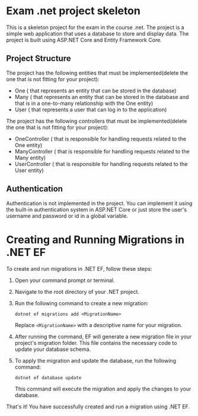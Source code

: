 # Exam .net project skeleton

This is a skeleton project for the exam in the course .net. The project is a simple web application that uses a database to store and display data. The project is built using ASP.NET Core and Entity Framework Core.

## Project Structure

The project has the following entities that must be implemented(delete the one that is not fitting for your project):
- One ( that represents an entity that can be stored in the database)
- Many ( that represents an entity that can be stored in the database and that is in a one-to-many relationship with the One entity)
- User ( that represents a user that can log in to the application)

The project has the following controllers that must be implemented(delete the one that is not fitting for your project):
- OneController ( that is responsible for handling requests related to the One entity)
- ManyController ( that is responsible for handling requests related to the Many entity)
- UserController ( that is responsible for handling requests related to the User entity)

## Authentication
Authentication is not implemented in the project. You can implement it using the built-in authentication system in ASP.NET Core or just store the user's username and password or id in a global variable.

# Creating and Running Migrations in .NET EF

To create and run migrations in .NET EF, follow these steps:

1. Open your command prompt or terminal.
2. Navigate to the root directory of your .NET project.
3. Run the following command to create a new migration:

    ```
    dotnet ef migrations add <MigrationName>
    ```

    Replace `<MigrationName>` with a descriptive name for your migration.

4. After running the command, EF will generate a new migration file in your project's migration folder. This file contains the necessary code to update your database schema.

5. To apply the migration and update the database, run the following command:

    ```
    dotnet ef database update
    ```

    This command will execute the migration and apply the changes to your database.

That's it! You have successfully created and run a migration using .NET EF.
